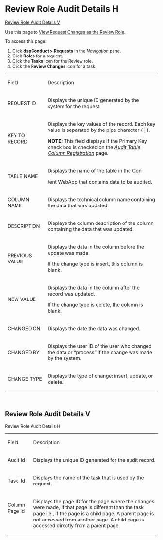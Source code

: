 # <span id="Review_Role_Audit_Details_H"></span>Review Role Audit Details H

[Review Role Audit Details V](#Review_Role_Audit_Details_V)

<div class="use">

Use this page to [View Request Changes as the Review
Role](../Use_Cases/Review_Request_Changes.htm#View_Request_Changes_as_the_Review_Role).

</div>

To access this page:

1.  Click <span style="font-weight: bold;">dspConduct \> Requests</span>
    in the <span style="font-style: italic;">Navigation</span> pane.
2.  Click <span style="font-weight: bold;">Roles</span> for a request.
3.  Click the <span style="font-weight: bold;">Tasks</span> icon for the
    Review role.
4.  Click the <span style="font-weight: bold;">Review Changes</span>
    icon for a task.

<table>
<tbody>
<tr class="odd">
<td><p>Field</p></td>
<td><p>Description</p></td>
</tr>
<tr class="even">
<td><p>REQUEST ID</p></td>
<td><p>Displays the unique ID generated by the system for the request.</p></td>
</tr>
<tr class="odd">
<td><p>KEY TO RECORD</p></td>
<td><p>Displays the key values of the record. Each key value is separated by the pipe character ( | ).</p>
<p><strong>NOTE:</strong> This field displays if the Primary Key check box is checked on the <em><a href="Audit_Table_Column_Registration.htm">Audit Table Column Registration</a></em> page.</p></td>
</tr>
<tr class="even">
<td><p>TABLE NAME</p></td>
<td><p>Displays the name of the table in the Con</p>
<p>tent WebApp that contains data to be audited.</p></td>
</tr>
<tr class="odd">
<td><p>COLUMN NAME</p></td>
<td><p>Displays the technical column name containing the data that was updated.</p></td>
</tr>
<tr class="even">
<td><p>DESCRIPTION</p></td>
<td><p>Displays the column description of the column containing the data that was updated.</p></td>
</tr>
<tr class="odd">
<td><p>PREVIOUS VALUE</p></td>
<td><p>Displays the data in the column before the update was made.</p>
<p>If the change type is insert, this column is blank.</p></td>
</tr>
<tr class="even">
<td><p>NEW VALUE</p></td>
<td><p>Displays the data in the column after the record was updated.</p>
<p>If the change type is delete, the column is blank.</p></td>
</tr>
<tr class="odd">
<td><p>CHANGED ON</p></td>
<td><p>Displays the date the data was changed.</p></td>
</tr>
<tr class="even">
<td><p>CHANGED BY</p></td>
<td><p>Displays the user ID of the user who changed the data or “process” if the change was made by the system.</p></td>
</tr>
<tr class="odd">
<td><p>CHANGE TYPE</p></td>
<td><p>Displays the type of change: insert, update, or delete.</p></td>
</tr>
</tbody>
</table>

 

## <span id="Review_Role_Audit_Details_V"></span>Review Role Audit Details V

[Review Role Audit Details H](#Review_Role_Audit_Details_H)

<table>
<tbody>
<tr class="odd">
<td><p>Field</p></td>
<td><p>Description</p></td>
</tr>
<tr class="even">
<td><p>Audit Id</p></td>
<td><p>Displays the unique ID generated for the audit record.</p></td>
</tr>
<tr class="odd">
<td><p>Task  Id</p></td>
<td><p>Displays the name of the task that is used by the request.</p></td>
</tr>
<tr class="even">
<td><p>Column Page Id</p>
<p> </p></td>
<td><p>Displays the page ID for the page where the changes were made, if that page is different than the task page i.e., if the page is a child page. A parent page is not accessed from another page. A child page is accessed directly from a parent page.</p></td>
</tr>
</tbody>
</table>
